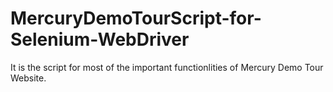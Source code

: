 # MercuryDemoTourScript-for-Selenium-WebDriver
It is the script for most of the important functionlities of Mercury Demo Tour Website.

